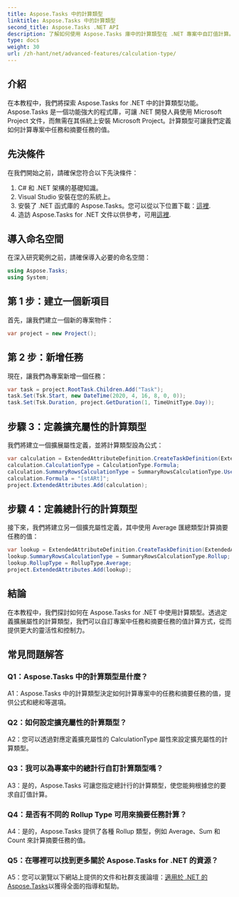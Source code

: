 ```yaml
---
title: Aspose.Tasks 中的計算類型
linktitle: Aspose.Tasks 中的計算類型
second_title: Aspose.Tasks .NET API
description: 了解如何使用 Aspose.Tasks 庫中的計算類型在 .NET 專案中自訂值計算。
type: docs
weight: 30
url: /zh-hant/net/advanced-features/calculation-type/
---
```

## 介紹

在本教程中，我們將探索 Aspose.Tasks for .NET 中的計算類型功能。 Aspose.Tasks 是一個功能強大的程式庫，可讓 .NET 開發人員使用 Microsoft Project 文件，而無需在其係統上安裝 Microsoft Project。計算類型可讓我們定義如何計算專案中任務和摘要任務的值。

## 先決條件

在我們開始之前，請確保您符合以下先決條件：

1. C# 和 .NET 架構的基礎知識。
2. Visual Studio 安裝在您的系統上。
3. 安裝了 .NET 函式庫的 Aspose.Tasks。您可以從以下位置下載：[這裡](https://releases.aspose.com/tasks/net/).
4. 造訪 Aspose.Tasks for .NET 文件以供參考，可用[這裡](https://reference.aspose.com/tasks/net/).

## 導入命名空間

在深入研究範例之前，請確保導入必要的命名空間：

```csharp
using Aspose.Tasks;
using System;


```

## 第 1 步：建立一個新項目

首先，讓我們建立一個新的專案物件：

```csharp
var project = new Project();
```

## 第 2 步：新增任務

現在，讓我們為專案新增一個任務：

```csharp
var task = project.RootTask.Children.Add("Task");
task.Set(Tsk.Start, new DateTime(2020, 4, 16, 8, 0, 0));
task.Set(Tsk.Duration, project.GetDuration(1, TimeUnitType.Day));
```

## 步驟 3：定義擴充屬性的計算類型

我們將建立一個擴展屬性定義，並將計算類型設為公式：

```csharp
var calculation = ExtendedAttributeDefinition.CreateTaskDefinition(ExtendedAttributeTask.Date5, null);
calculation.CalculationType = CalculationType.Formula;
calculation.SummaryRowsCalculationType = SummaryRowsCalculationType.UseFormula;
calculation.Formula = "[stARt]";
project.ExtendedAttributes.Add(calculation);
```

## 步驟 4：定義總計行的計算類型

接下來，我們將建立另一個擴充屬性定義，其中使用 Average 匯總類型計算摘要任務的值：

```csharp
var lookup = ExtendedAttributeDefinition.CreateTaskDefinition(ExtendedAttributeTask.Cost1, null);
lookup.SummaryRowsCalculationType = SummaryRowsCalculationType.Rollup;
lookup.RollupType = RollupType.Average;
project.ExtendedAttributes.Add(lookup);
```

## 結論

在本教程中，我們探討如何在 Aspose.Tasks for .NET 中使用計算類型。透過定義擴展屬性的計算類型，我們可以自訂專案中任務和摘要任務的值計算方式，從而提供更大的靈活性和控制力。

## 常見問題解答

### Q1：Aspose.Tasks 中的計算類型是什麼？

A1：Aspose.Tasks 中的計算類型決定如何計算專案中的任務和摘要任務的值，提供公式和總和等選項。

### Q2：如何設定擴充屬性的計算類型？

A2：您可以透過對應定義擴充屬性的 CalculationType 屬性來設定擴充屬性的計算類型。

### Q3：我可以為專案中的總計行自訂計算類型嗎？

A3：是的，Aspose.Tasks 可讓您指定總計行的計算類型，使您能夠根據您的要求自訂值計算。

### Q4：是否有不同的 Rollup Type 可用來摘要任務計算？

A4：是的，Aspose.Tasks 提供了各種 Rollup 類型，例如 Average、Sum 和 Count 來計算摘要任務的值。

### Q5：在哪裡可以找到更多關於 Aspose.Tasks for .NET 的資源？

 A5：您可以瀏覽以下網站上提供的文件和社群支援論壇：[適用於 .NET 的 Aspose.Tasks](https://reference.aspose.com/tasks/net/)以獲得全面的指導和幫助。